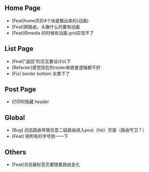 ## Home Page
<!-- - [Bug]主页 720px 的时候，info 的字和布局变了，但是整体的布局没变 -->
<!-- - [Bug-fixed]Logo 是个数条，会被点到 -->
- [Feat]home页的4个块是飘出来的(动画)
- [Feat]跨路由，头像什么的要有动画
- [Feat]@media 的时候有动画 grid实现不了

## List Page
- [Feat]“返回”的交互要设计以下
- [Refactor]感觉现在的router和嵌套逻辑都不好
- [Fix] border bottom 太靠下了

## Post Page
- 打印时隐藏 header

## Global
<!-- - [Feat] 中文时，里面的英文也要是 Times New Roman -->
- [Bug] 动态路由导致任意二级路由进入post（list）页面（路由守卫？）
- [Feat] 把所有的字号统一一下

## Others
- [Feat]浏览器标签页要随着路由变化
<!-- - [Bug]右下角的按钮，由于切换语言导致位置跳动 -->
<!-- - [Feat] home 页nav里的logo，当hover的时候能展开，看到具体信息（比如xxx@edu.cn），并且右键可以复制 -->